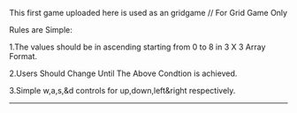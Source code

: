 This first game uploaded here is used as an gridgame // For Grid Game Only

Rules are Simple:

1.The values should be in ascending starting from 0 to 8 in 3 X 3 Array Format.

2.Users Should Change Until The Above Condtion is achieved.

3.Simple w,a,s,&d controls for up,down,left&right respectively.
********************************************************************************
